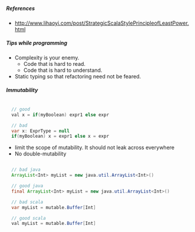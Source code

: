 ##### References
- http://www.lihaoyi.com/post/StrategicScalaStylePrincipleofLeastPower.html


##### Tips while programming
- Complexity is your enemy.
  - Code that is hard to read.
  - Code that is hard to understand.
- Static typing so that refactoring need not be feared.

##### Immutability

```java

  // good
  val x = if(myBoolean) expr1 else expr

  // bad
  var x: ExprType = null
  if(myBoolean) x = expr1 else x = expr

```

- limit the scope of mutability. It should not leak across everywhere
- No double-mutability

```java

  // bad java
  ArrayList<Int> myList = new java.util.ArrayList<Int>()

  // good java
  final ArrayList<Int> myList = new java.util.ArrayList<Int>()

  // bad scala
  var myList = mutable.Buffer[Int]

  // good scala
  val myList = mutable.Buffer[Int]

```
